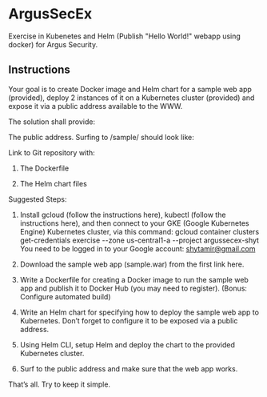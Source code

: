 # ArgusSecEx
Exercise in Kubenetes and Helm (Publish "Hello World!" webapp using docker) for Argus Security.

## Instructions
Your goal is to create Docker image and Helm chart for a sample web app (provided), deploy 2 instances of it on a Kubernetes cluster (provided) and expose it via a public address available to the WWW.


The solution shall provide:

The public address. Surfing to <public address>/sample/ should look like:
<image placeholder for valid site output>

Link to Git repository with:

1. The Dockerfile

2. The Helm chart files


Suggested Steps:

1. Install gcloud (follow the instructions here), kubectl (follow the instructions here), and then connect to your GKE (Google Kubernetes Engine) Kubernetes cluster, via this command:
gcloud container clusters get-credentials exercise --zone us-central1-a --project argussecex-shyt
You need to be logged in to your Google account: shytamir@gmail.com

2. Download the sample web app (sample.war) from the first link here.

3. Write a Dockerfile for creating a Docker image to run the sample web app and publish it to Docker Hub (you may need to register).
(Bonus: Configure automated build)

4. Write an Helm chart for specifying how to deploy the sample web app to Kubernetes. Don’t forget to configure it to be exposed via a public address.

5. Using Helm CLI, setup Helm and deploy the chart to the provided Kubernetes cluster.

6. Surf to the public address and make sure that the web app works.


That’s all. Try to keep it simple.
